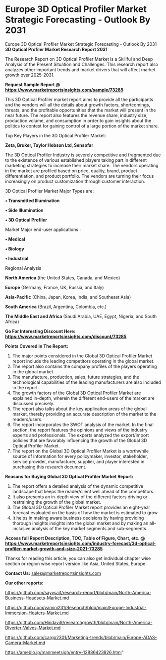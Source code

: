 # Europe 3D Optical Profiler Market Strategic Forecasting - Outlook By 2031
Europe 3D Optical Profiler Market Strategic Forecasting - Outlook By 2031
<strong>3D Optical Profiler Market Research Report 2031</strong>

The Research Report on 3D Optical Profiler Market is a Skillful and Deep Analysis of the Present Situation and Challenges. This research report also analyzes other important trends and market drivers that will affect market growth over 2025-2031.

<strong>Request Sample Report @ <a href=https://www.marketreportsinsights.com/sample/73285>https://www.marketreportsinsights.com/sample/73285</a></strong>

This 3D Optical Profiler market report aims to provide all the participants and the vendors will all the details about growth factors, shortcomings, threats, and the profitable opportunities that the market will present in the near future. The report also features the revenue share, industry size, production volume, and consumption in order to gain insights about the politics to contest for gaining control of a large portion of the market share.

Top Key Players in the 3D Optical Profiler Market:

<strong>Zeta, Bruker, Taylor Hobson Ltd, Sensofar</strong>

The 3D Optical Profiler Industry is severely competitive and fragmented due to the existence of various established players taking part in different marketing strategies to increase their market share. The vendors operating in the market are profiled based on price, quality, brand, product differentiation, and product portfolio. The vendors are turning their focus increasingly on product customization through customer interaction.

3D Optical Profiler Market Major Types are:

<strong>• Transmitted Illumination

• Side Illumination

• 3D Optical Profiler</strong>

Market Major end-user applications :

<strong>• Medical

• Biology

• Industrial</strong>

Regional Analysis

</u><strong><b>North America</b></strong> (the United States, Canada, and Mexico)

<strong><b>Europe </b></strong>(Germany, France, UK, Russia, and Italy)

<strong><b>Asia-Pacific</b></strong> (China, Japan, Korea, India, and Southeast Asia)

<strong><b>South America</b></strong> (Brazil, Argentina, Colombia, etc.)

<strong><b>The Middle East and Africa</b></strong> (Saudi Arabia, UAE, Egypt, Nigeria, and South Africa)

<strong>Go For Interesting Discount Here: <a href=https://www.marketreportsinsights.com/discount/73285>https://www.marketreportsinsights.com/discount/73285</a></strong>

<strong>Points Covered in The Report:</strong>
<ol>
  <li>The major points considered in the Global 3D Optical Profiler Market report include the leading competitors operating in the global market.</li>
  <li>The report also contains the company profiles of the players operating in the global market.</li>
  <li>The manufacture, production, sales, future strategies, and the technological capabilities of the leading manufacturers are also included in the report.</li>
  <li>The growth factors of the Global 3D Optical Profiler Market are explained in-depth, wherein the different end-users of the market are discussed precisely.</li>
  <li>The report also talks about the key application areas of the global market, thereby providing an accurate description of the market to the readers/users.</li>
  <li>The report incorporates the SWOT analysis of the market. In the final section, the report features the opinions and views of the industry experts and professionals. The experts analyzed the export/import policies that are favorably influencing the growth of the Global 3D Optical Profiler Market.</li>
  <li>The report on the Global 3D Optical Profiler Market is a worthwhile source of information for every policymaker, investor, stakeholder, service provider, manufacturer, supplier, and player interested in purchasing this research document.</li>
</ol>
<strong>Reasons for Buying Global 3D Optical Profiler Market Report:</strong>

<ol>
  <li>The report offers a detailed analysis of the dynamic competitive landscape that keeps the reader/client well ahead of the competitors.</li>
  <li>It also presents an in-depth view of the different factors driving or restraining the growth of the global market.</li>
  <li>The Global 3D Optical Profiler Market report provides an eight-year forecast evaluated on the basis of how the market is estimated to grow.</li>
  <li>It helps in making aware business decisions by having providing thorough insights insights into the global market and by making an all-inclusive analysis of the key market segments and sub-segments.</li>
</ol>
<strong>Access full Report Description, TOC, Table of Figure, Chart, etc. @ <a href=https://www.marketreportsinsights.com/industry-forecast/3d-optical-profiler-market-growth-and-size-2021-73285>https://www.marketreportsinsights.com/industry-forecast/3d-optical-profiler-market-growth-and-size-2021-73285</a></strong>


Thanks for reading this article; you can also get individual chapter wise section or region wise report version like Asia, United States, Europe.

<strong>Contact Us:</strong>
sales@marketreportsinsights.com

<strong>Our other reports:</strong>

<a href=https://github.com/sayysaif/research-report/blob/main/North-America-Business-Headsets-Market.md>https://github.com/sayysaif/research-report/blob/main/North-America-Business-Headsets-Market.md</a>

<a href=https://github.com/yamini231/Research/blob/main/Europe-Industrial-Immersion-Heaters-Market.md>https://github.com/yamini231/Research/blob/main/Europe-Industrial-Immersion-Heaters-Market.md</a>

<a href=https://github.com/Hindavi9/researchgrowth/blob/main/North-America-Diverter-Valves-Market.md>https://github.com/Hindavi9/researchgrowth/blob/main/North-America-Diverter-Valves-Market.md</a>

<a href=https://github.com/cargo2301/Marketing-trends/blob/main/Europe-ADAS-Camera-Market.md>https://github.com/cargo2301/Marketing-trends/blob/main/Europe-ADAS-Camera-Market.md</a>

<a href=https://ameblo.jp/manmeetsigh/entry-12886423826.html>https://ameblo.jp/manmeetsigh/entry-12886423826.html</a>"
